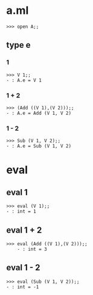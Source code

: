 # a.ml

	>>> open A;;



## type e

### 1

	>>> V 1;;
	- : A.e = V 1

### 1 + 2

	>>> (Add ((V 1),(V 2)));;
	- : A.e = Add (V 1, V 2) 

### 1 - 2

	>>> Sub (V 1, V 2);;
	- : A.e = Sub (V 1, V 2) 



# eval

## eval 1

	>>> eval (V 1);;
	- : int = 1

## eval 1 + 2

	>>> eval (Add ((V 1),(V 2)));;
        - : int = 3

## eval 1 - 2

	>>> eval (Sub (V 1, V 2));;
	- : int = -1

